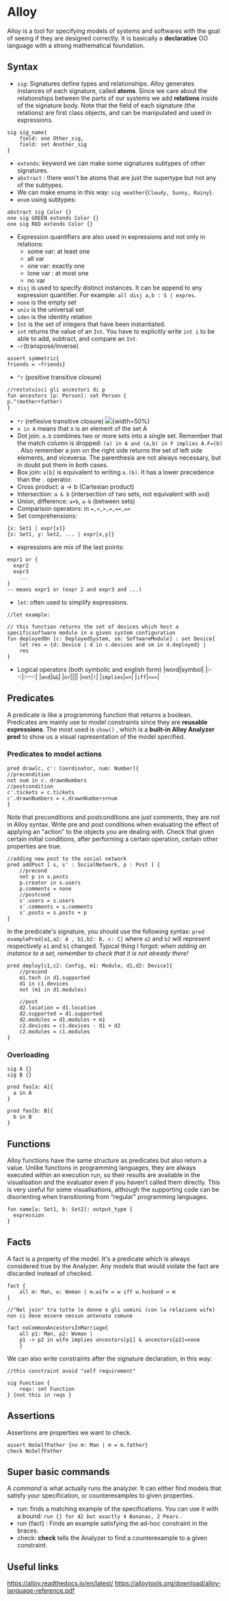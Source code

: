 # Alloy 

Alloy is a tool for specifying models of systems and softwares with the goal of seeing if they are designed correctly. It is basically a **declarative** OO language with a strong mathematical foundation.

## Syntax 

- `sig`: Signatures define types and relationships. Alloy generates instances of each signature, called **atoms**. Since we care about the relationships between the parts of our systems we add **relations** inside of the signature body. Note that the field of each signature (the relations) are first class objects, and can be manipulated and used in expressions.
````alloy
sig sig_name{
	field: one Other_sig,
	field: set Another_sig
}
````
- `extends`: keyword we can make some signatures subtypes of other signatures. 
- `abstract` : there won't be atoms that are just the supertype but not any of the subtypes.
- We can make enums in this way: ```sig weather{Cloudy, Sunny, Rainy}```. 
- ``enum`` using subtypes:   
````Alloy
abstract sig Color {}  
one sig GREEN extends Color {}  
one sig RED extends Color {}
````
- Expression quantifiers are also used in expressions and not only in relations: 
	- some var: at least one
	- all var 
	- one var: exactly one
	- lone var : at most one
	- no var
- `disj` is used to specify distinct instances. It can be append to any expression quantifier. For example: `all disj a,b : S | expres`. 
- `none` is the empty set
- `univ` is the universal set 
- `iden` is the identity relation
- `Int` is the set of integers that have been instantiated.
- `int` returns the value of an `Int`. You have to explicitly write `int i` to be able to add, subtract, and compare an `Int`. 
- `~r`(transpose/inverse) 
````alloy
assert symmetric{  
friends = ~friends}
````
- `^r` (positive transitive closure)
````alloy
//restutuisci gli ancestori di p  
fun ancestors [p: Person]: set Person {  
p.^(mother+father)  
}
````
- `*r` (reflexive transitive closure)
![](images/Pasted%20image%2020230112131031.png){width=50%}
- `x in A` means that x is an element of the set A
- Dot join: `a.b` combines two or more sets into a single set. Remember that the match column is dropped: `(a) in A and (a,b) in F implies A.F=(b)` . Also remember a join on the right side returns the set of left side elements, and viceversa. The parenthesis are not always necessary, but in doubt put them in both cases.
- Box join: `a[b]` is equivalent to writing `a.(b)`. It has a lower precedence than the `.` operator. 
- Cross product: $\mathrm{a} \rightarrow \mathrm{b}$ (Cartesian product)
- Intersection: `a & b` (intersection of two sets, not equivalent with `and`)
- Union, difference: `a+b`, `a-b` (between sets)
- Comparison operators: in `=,<,>,=,=<,=>`
- Set comprehensions: 
````alloy
{x: Set1 | expr[x]}
{x: Set1, y: Set2, ... | expr[x,y]}
````
- expressions are mix of the last points: 
````alloy
expr1 or {
  expr2
  expr3
    ...
}
-- means expr1 or (expr 2 and expr3 and ...) 
````
- `let`:  often used to simplify expressions. 
````alloy
//let example: 

// this function returns the set of devices which host a specificsoftware module in a given system configuration
fun deployedOn [c: DeployedSystem, sm: SoftwareModule] : set Device{
	let res = {d: Device | d in c.devices and sm in d.deployed} |
	res
}
````
- Logical operators (both symbolic and english form)
|word|symbol|
|:--:|:---:|
|`and`|`&&`| 
|`or`|\|\|| 
|`not`|`!`| 
|`implies`|`=>`|
|`iff`|`<=>`|

## Predicates 

A predicate is like a programming function that returns a boolean. Predicates are mainly use to model constraints since they are **reusable expressions**.
The most used is `show()` , which is a **built-in Alloy Analyzer pred** to show us a visual rapresentation of the model specified.

### Predicates to model actions

````alloy
pred draw[c, c': Coordinator, num: Number]{  
//precondition   
not num in c. drawnNumbers   
//postcondition   
c'.tickets = c.tickets   
c'.drawnNumbers = c.drawnNumbers+num
}
````

Note that preconditions and postconditions are just comments, they are not in Alloy syntax. 
Write pre and post conditions when evaluating the effect of applying an "action" to the objects you are dealing with. Check that given certain initial conditions, after performing a certain operation, certain other properties are true. 

````Alloy
//adding new post to the social network
pred addPost [ s, s' : SocialNetwork, p : Post ] {  
	//precond
	not p in s.posts   
	p.creator in s.users 
	p.comments = none
	//postcond
	s'.users = s.users  
	s'.comments = s.comments 
	s'.posts = s.posts + p 
}
````

In the predicate's signature, you should use the following syntax:  `pred examplePred[a1,a2: A , b1,b2: B, c: C]` where `a2` and `b2` will represent respectively `a1` and `b1` changed. Typical thing I forgot: _when adding an instance to a set, remember to check that it is not already there!_

````Alloy
pred deploy[c1,c2: Config, m1: Module, d1,d2: Device]{
    //precond
    m1.tech in d1.supported
    d1 in c1.devices
    not (m1 in d1.modules)

    //post
    d2.location = d1.location
    d2.supported = d1.supported
    d2.modules = d1.modules + m1
    c2.devices = c1.devices - d1 + d2
    c2.modules = c1.modules
}
````

### Overloading

````Alloy
sig A {}
sig B {}

pred foo[a: A]{
  a in A
}

pred foo[b: B]{
  b in B
}
````

## Functions 

Alloy functions have the same structure as predicates but also return a value. Unlike functions in programming languages, they are always executed within an execution run, so their results are available in the visualisation and the evaluator even if you haven’t called them directly. This is very useful for some visualisations, although the supporting code can be disorienting when transitioning from “regular” programming languages.

````alloy
fun name[a: Set1, b: Set2]: output_type {
  expression
}
````

## Facts 

A fact is a property of the model. It's a predicate which is always considered true by the Analyzer. Any models that would violate the fact are discarded instead of checked.

````alloy
fact { 
	all m: Man, w: Woman | m.wife = w iff w.husband = m 
}

//"Nel join" tra tutte le donne e gli uomini (con la relazione wife) non ci deve essere nessun antenato comune

fact noCommonAncestorsInMarriage{  
	all p1: Man, p2: Woman |  
	p1 -> p2 in wife implies ancestors[p1] & ancestors[p2]=none  
	}  
````

We can also write constraints after the signature declaration, in this way: 

````Alloy
//this constraint avoid "self requirement"

sig Function {   
	reqs: set Function    
} {not this in reqs }
````

## Assertions

Assertions are properties we want to check.

````alloy
assert NoSelfFather {no m: Man | m = m.father}
check NoSelfFather
````

## Super basic commands 

A _command_ is what actually runs the analyzer. It can either find models that satisfy your specification, or counterexamples to given properties.

- run: finds a matching example of the specifications. You can use it with a bound: `run {} for 42 but exactly 4 Bananas, 2 Pears` .
- run {fact} : Finds an example satisfying the ad-hoc constraint in the braces.
- check: **check** tells the Analyzer to find a counterexample to a given constraint. 

## Useful links 

https://alloy.readthedocs.io/en/latest/
https://alloytools.org/download/alloy-language-reference.pdf 